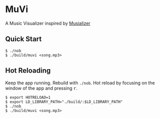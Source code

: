 # MuVi
A Music Visualizer inspired by [Musializer](https://github.com/tsoding/musializer)

## Quick Start

```console
$ ./nob
$ ./build/muvi <song.mp3>
```

## Hot Reloading

Keep the app running. Rebuild with `./nob`. Hot reload by focusing on the window of the app and pressing <kbd>r</kbd>.

```console
$ export HOTRELOAD=1
$ export LD_LIBRARY_PATH="./build/:$LD_LIBRARY_PATH"
$ ./nob
$ ./build/muvi <song.mp3>
```

